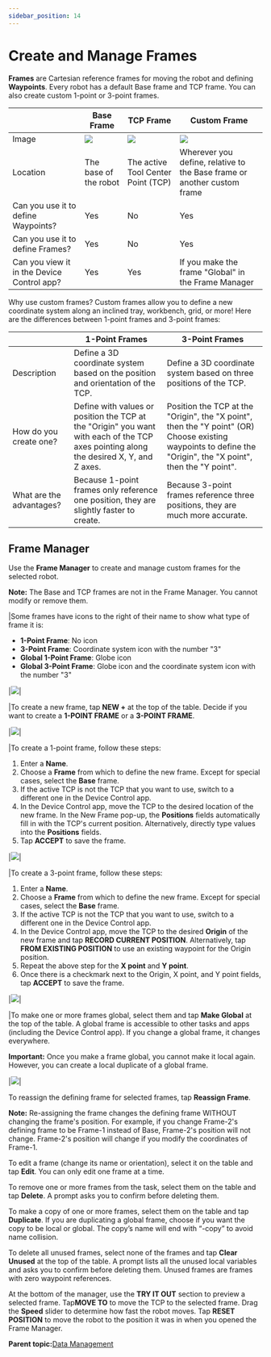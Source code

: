 ```yaml
---
sidebar_position: 14
---
```


# Create and Manage Frames

**Frames** are Cartesian reference frames for moving the robot and defining **Waypoints**. Every robot has a default Base frame and TCP frame. You can also create custom 1-point or 3-point frames.

| |Base Frame|TCP Frame|Custom Frame|
|--|----------|---------|------------|
|Image|![](../Images/TaskCanvas/Robot-3DPanel-BaseFrame.png)|![](../Images/TaskCanvas/Robot-3DPanel-TCPFrame.png)|![](../Images/TaskCanvas/Robot-3DPanel-CustomFrame.png)|
|Location|The base of the robot|The active Tool Center Point \(TCP\)|Wherever you define, relative to the Base frame or another custom frame|
|Can you use it to define Waypoints?|Yes|No|Yes|
|Can you use it to define Frames?|Yes|No|Yes|
|Can you view it in the Device Control app?|Yes|Yes|If you make the frame "Global" in the Frame Manager|

Why use custom frames? Custom frames allow you to define a new coordinate system along an inclined tray, workbench, grid, or more! Here are the differences between 1-point frames and 3-point frames:

| |1-Point Frames|3-Point Frames|
|--|--------------|--------------|
|Description|Define a 3D coordinate system based on the position and orientation of the TCP.|Define a 3D coordinate system based on three positions of the TCP.|
|How do you create one?|Define with values or position the TCP at the "Origin" you want with each of the TCP axes pointing along the desired X, Y, and Z axes.|Position the TCP at the "Origin", the "X point", then the "Y point" \(OR\) Choose existing waypoints to define the "Origin", the "X point", then the "Y point".|
|What are the advantages?|Because 1-point frames only reference one position, they are slightly faster to create.|Because 3-point frames reference three positions, they are much more accurate.|

## Frame Manager

Use the **Frame Manager** to create and manage custom frames for the selected robot.

**Note:** The Base and TCP frames are not in the Frame Manager. You cannot modify or remove them.

|Some frames have icons to the right of their name to show what type of frame it is:

-   **1-Point Frame**: No icon
-   **3-Point Frame**: Coordinate system icon with the number "3"
-   **Global 1-Point Frame**: Globe icon
-   **Global 3-Point Frame**: Globe icon and the coordinate system icon with the number "3"

|![](../Images/TaskCanvas/FrameManager.png)|

|To create a new frame, tap **NEW +** at the top of the table. Decide if you want to create a **1-POINT FRAME** or a **3-POINT FRAME**.

|![](../Images/TaskCanvas/FrameManager-New-Type.png)|

|To create a 1-point frame, follow these steps:

 1.  Enter a **Name**.
2.  Choose a **Frame** from which to define the new frame. Except for special cases, select the **Base** frame.
3.  If the active TCP is not the TCP that you want to use, switch to a different one in the Device Control app.
4.  In the Device Control app, move the TCP to the desired location of the new frame. In the New Frame pop-up, the **Positions** fields automatically fill in with the TCP's current position. Alternatively, directly type values into the **Positions** fields.
5.  Tap **ACCEPT** to save the frame.

|![](../Images/TaskCanvas/FrameManager-New-1pt.png)|

|To create a 3-point frame, follow these steps:

 1.  Enter a **Name**.
2.  Choose a **Frame** from which to define the new frame. Except for special cases, select the **Base** frame.
3.  If the active TCP is not the TCP that you want to use, switch to a different one in the Device Control app.
4.  In the Device Control app, move the TCP to the desired **Origin** of the new frame and tap **RECORD CURRENT POSITION**. Alternatively, tap **FROM EXISTING POSITION** to use an existing waypoint for the Origin position.
5.  Repeat the above step for the **X point** and **Y point**.
6.  Once there is a checkmark next to the Origin, X point, and Y point fields, tap **ACCEPT** to save the frame.

|![](../Images/TaskCanvas/FrameManager-New-3pt.png)|

|To make one or more frames global, select them and tap **Make Global** at the top of the table. A global frame is accessible to other tasks and apps \(including the Device Control app\). If you change a global frame, it changes everywhere.

 **Important:** Once you make a frame global, you cannot make it local again. However, you can create a local duplicate of a global frame.

|![](../Images/TaskCanvas/FrameManager-DuplicateGlobalFrame.png)|

To reassign the defining frame for selected frames, tap **Reassign Frame**.

**Note:** Re-assigning the frame changes the defining frame WITHOUT changing the frame's position. For example, if you change Frame-2's defining frame to be Frame-1 instead of Base, Frame-2's position will not change. Frame-2's position will change if you modify the coordinates of Frame-1.

To edit a frame \(change its name or orientation\), select it on the table and tap **Edit**. You can only edit one frame at a time.

To remove one or more frames from the task, select them on the table and tap **Delete**. A prompt asks you to confirm before deleting them.

To make a copy of one or more frames, select them on the table and tap **Duplicate**. If you are duplicating a global frame, choose if you want the copy to be local or global. The copy’s name will end with “-copy” to avoid name collision.

To delete all unused frames, select none of the frames and tap **Clear Unused** at the top of the table. A prompt lists all the unused local variables and asks you to confirm before deleting them. Unused frames are frames with zero waypoint references.

At the bottom of the manager, use the **TRY IT OUT** section to preview a selected frame. Tap**MOVE TO** to move the TCP to the selected frame. Drag the **Speed** slider to determine how fast the robot moves. Tap **RESET POSITION** to move the robot to the position it was in when you opened the Frame Manager.

**Parent topic:**[Data Management](../TaskCanvas/DataManagement.md)

